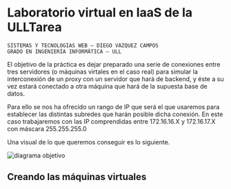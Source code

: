 # Laboratorio virtual en IaaS de la ULLTarea
```
SISTEMAS Y TECNOLOGÍAS WEB — DIEGO VÁZQUEZ CAMPOS
GRADO EN INGENIERÍA INFORMÁTICA — ULL

```
El objetivo de la práctica es dejar preparado una serie de conexiones entre tres servidores (o máquinas virtales en el caso real) para simular la interconexión de un proxy con un servidor que hará de backend, y éste a su vez estará conectado a otra máquina que hará de la supuesta base de datos. 

Para ello se nos ha ofrecido un rango de IP que será el que usaremos para establecer las distintas subredes que harán posible dicha conexión. En este caso trabajaremos con las IP comprendidas entre 172.16.16.X y 172.16.17.X con máscara 255.255.255.0

Una visual de lo que queremos conseguir es lo siguiente.

![diagrama objetivo](https://github.com/monnizou/SYTW/blob/master/P1/imgs/diagram.png)

## Creando las máquinas virtuales

